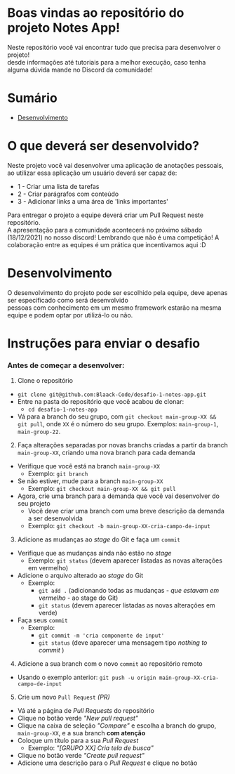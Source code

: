 # Boas vindas ao repositório do projeto Notes App!

 Neste repositório você vai encontrar tudo que precisa para desenvolver o projeto! <br>
 desde informações até tutoriais para a melhor execução, caso tenha alguma dúvida mande no Discord da comunidade!
 
 # Sumário
 
  - [Desenvolvimento](#desenvolvimento)
 
 # O que deverá ser desenvolvido?
 
 Neste projeto você vai desenvolver uma aplicação de anotações pessoais, ao utilizar essa aplicação um usuário deverá ser capaz de:
 <ul>
 <li>1 - Criar uma lista de tarefas</li>
 <li>2 - Criar parágrafos com conteúdo</li>
 <li>3 - Adicionar links a uma área de 'links importantes'</li>
 </ul>
 
 Para entregar o projeto a equipe deverá criar um Pull Request neste repositório. <br>
 A apresentação para a comunidade acontecerá no próximo sábado (18/12/2021) no nosso discord!
 Lembrando que não é uma competição! A colaboração entre as equipes é um prática que incentivamos aqui :D
 
 # Desenvolvimento
 
 O desenvolvimento do projeto pode ser escolhido pela equipe, deve apenas ser especificado como será desenvolvido <br>
 pessoas com conhecimento em um mesmo framework estarão na mesma equipe e podem optar por utilizá-lo ou não.
 
 # Instruções para enviar o desafio
 
 ### Antes de começar a desenvolver:

1. Clone o repositório
  * `git clone git@github.com:Blaack-Code/desafio-1-notes-app.git`
  * Entre na pasta do repositório que você acabou de clonar:
    * `cd desafio-1-notes-app`
  * Vá para a branch do seu grupo, com `git checkout main-group-XX && git pull`, onde `XX` é o número do seu grupo. Exemplos: `main-group-1`, `main-group-22`.

2. Faça alterações separadas por novas branchs criadas a partir da branch `main-group-XX`, criando uma nova branch para cada demanda
  * Verifique que você está na branch `main-group-XX`
    * Exemplo: `git branch`
  * Se não estiver, mude para a branch `main-group-XX`
    * Exemplo: `git checkout main-group-XX && git pull`
  * Agora, crie uma branch para a demanda que você vai desenvolver do seu projeto
    * Você deve criar uma branch com uma breve descrição da demanda a ser desenvolvida
    * Exemplo: `git checkout -b main-group-XX-cria-campo-de-input`

3. Adicione as mudanças ao _stage_ do Git e faça um `commit`
  * Verifique que as mudanças ainda não estão no _stage_
    * Exemplo: `git status` (devem aparecer listadas as novas alterações em vermelho)
  * Adicione o arquivo alterado ao _stage_ do Git
      * Exemplo:
        * `git add .` (adicionando todas as mudanças - _que estavam em vermelho_ - ao stage do Git)
        * `git status` (devem aparecer listadas as novas alterações em verde)
  * Faça seus `commit`
      * Exemplo:
        * `git commit -m 'cria componente de input'`
        * `git status` (deve aparecer uma mensagem tipo _nothing to commit_ )

4. Adicione a sua branch com o novo `commit` ao repositório remoto
  * Usando o exemplo anterior: `git push -u origin main-group-XX-cria-campo-de-input`

5. Crie um novo `Pull Request` _(PR)_
  * Vá até a página de _Pull Requests_ do repositório
  * Clique no botão verde _"New pull request"_
  * Clique na caixa de seleção _"Compare"_ e escolha a branch do grupo, `main-group-XX`, e a sua branch **com atenção**
  * Coloque um título para a sua _Pull Request_
    * Exemplo: _"[GRUPO XX] Cria tela de busca"_
  * Clique no botão verde _"Create pull request"_
  * Adicione uma descrição para o _Pull Request_ e clique no botão
 
 
